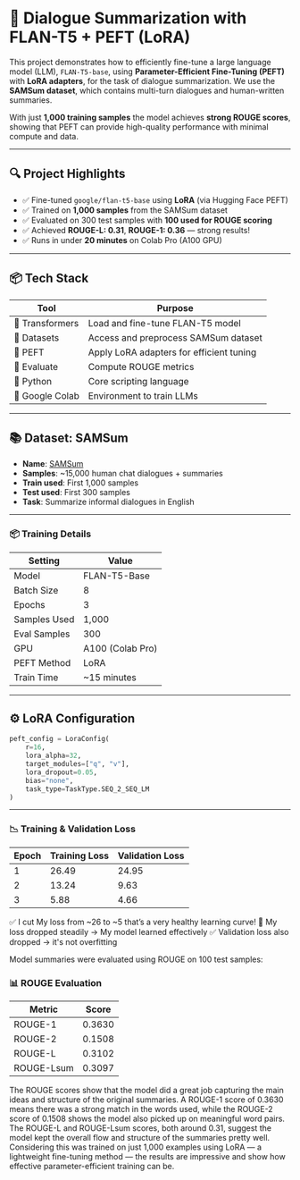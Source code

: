 
# 🧠 Dialogue Summarization with FLAN-T5 + PEFT (LoRA)

This project demonstrates how to efficiently fine-tune a large language model (LLM), `FLAN-T5-base`, using **Parameter-Efficient Fine-Tuning (PEFT)** with **LoRA adapters**, for the task of dialogue summarization. We use the **SAMSum dataset**, which contains multi-turn dialogues and human-written summaries. 

With just **1,000 training samples** the model achieves **strong ROUGE scores**, showing that PEFT can provide high-quality performance with minimal compute and data.

---

## 🔍 Project Highlights

- ✅ Fine-tuned `google/flan-t5-base` using **LoRA** (via Hugging Face PEFT)
- ✅ Trained on **1,000 samples** from the SAMSum dataset
- ✅ Evaluated on 300 test samples with **100 used for ROUGE scoring**
- ✅ Achieved **ROUGE-L: 0.31**, **ROUGE-1: 0.36** — strong results!
- ✅ Runs in under **20 minutes** on Colab Pro (A100 GPU)

---

## 📦 Tech Stack

| Tool          | Purpose                             |
|---------------|-------------------------------------|
| 🤗 Transformers | Load and fine-tune FLAN-T5 model     |
| 🤗 Datasets     | Access and preprocess SAMSum dataset |
| 🤗 PEFT         | Apply LoRA adapters for efficient tuning |
| 🤗 Evaluate     | Compute ROUGE metrics               |
| 🐍 Python       | Core scripting language              |
| 🧠 Google Colab | Environment to train LLMs  |

---

## 📚 Dataset: SAMSum

- **Name**: [SAMSum](https://huggingface.co/datasets/samsum)
- **Samples**: ~15,000 human chat dialogues + summaries
- **Train used**: First 1,000 samples
- **Test used**: First 300 samples
- **Task**: Summarize informal dialogues in English




---

### 📦 Training Details

| Setting             | Value             |
|---------------------|-------------------|
| Model               | FLAN-T5-Base      |
| Batch Size          | 8                 |
| Epochs              | 3                 |
| Samples Used        | 1,000             |
| Eval Samples        | 300               |
| GPU                 | A100 (Colab Pro)  |
| PEFT Method         | LoRA              |
| Train Time          | ~15 minutes       |

---

## ⚙️ LoRA Configuration

```python
peft_config = LoraConfig(
    r=16,
    lora_alpha=32,
    target_modules=["q", "v"],
    lora_dropout=0.05,
    bias="none",
    task_type=TaskType.SEQ_2_SEQ_LM
)
```


---
### 📉 Training & Validation Loss

| Epoch | Training Loss | Validation Loss |
|-------|----------------|-----------------|
| 1     | 26.49          | 24.95           |
| 2     | 13.24          | 9.63            |
| 3     | 5.88           | 4.66            |



✅ I cut My loss from ~26 to ~5 that’s a very healthy learning curve!
🔽 My loss dropped steadily → My model learned effectively
✅ Validation loss also dropped → it's not overfitting




Model summaries were evaluated using ROUGE on 100 test samples:

### 📊 ROUGE Evaluation

| Metric       | Score   |
|--------------|---------|
| ROUGE-1      | 0.3630  |
| ROUGE-2      | 0.1508  |
| ROUGE-L      | 0.3102  |
| ROUGE-Lsum   | 0.3097  |


The ROUGE scores show that the model did a great job capturing the main ideas and structure of the original summaries. A ROUGE-1 score of 0.3630 means there was a strong match in the words used, while the ROUGE-2 score of 0.1508 shows the model also picked up on meaningful word pairs. The ROUGE-L and ROUGE-Lsum scores, both around 0.31, suggest the model kept the overall flow and structure of the summaries pretty well. Considering this was trained on just 1,000 examples using LoRA — a lightweight fine-tuning method — the results are impressive and show how effective parameter-efficient training can be.



